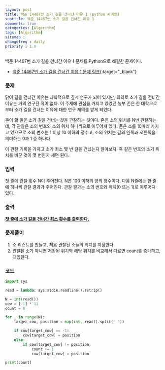 ```yaml
---
layout: post
title: 백준 14467번 소가 길을 건너간 이유 1 (python 파이썬)
subtitle: 백준 14467번 소가 길을 건너간 이유 1
comments: true
categories: [Algorithm]
tags: [Algorithm]
sitemap :
changefreq : daily
priority : 1.0
---
```

백준 14467번 소가 길을 건너간 이유 1 문제를 Python으로 해결한 문제이다.  

* [백준 14467번 소가 길을 건너간 이유 1 문제 링크](https://www.acmicpc.net/problem/14467){:target="_blank"}


### 문제 
닭이 길을 건너간 이유는 과학적으로 깊게 연구가 되어 있지만, 의외로 소가 길을 건너간 이유는 거의 연구된 적이 없다. 이 주제에 관심을 가지고 있었던 농부 존은 한 대학으로부터 소가 길을 건너는 이유에 대한 연구 제의를 받게 되었다.

존이 할 일은 소가 길을 건너는 것을 관찰하는 것이다. 존은 소의 위치를 N번 관찰하는데, 각 관찰은 소의 번호와 소의 위치 하나씩으로 이루어져 있다. 존은 소를 10마리 가지고 있으므로 소의 번호는 1 이상 10 이하의 정수고, 소의 위치는 길의 왼쪽과 오른쪽을 의미하는 0과 1 중 하나다.

이 관찰 기록을 가지고 소가 최소 몇 번 길을 건넜는지 알아보자. 즉 같은 번호의 소가 위치를 바꾼 것이 몇 번인지 세면 된다.


### 입력
첫 줄에 관찰 횟수 N이 주어진다. N은 100 이하의 양의 정수이다. 다음 N줄에는 한 줄에 하나씩 관찰 결과가 주어진다. 관찰 결과는 소의 번호와 위치(0 또는 1)로 이루어져 있다.


### 출력
**<u>첫 줄에 소가 길을 건너간 최소 횟수를 출력한다.</u>**


### 문제풀이
1. 소 리스트를 만들고, 처음 관찰된 소들의 위치를 지정한다.
2. 관찰된 소가 아니면 저장된 위치와 해당 위치를 비교해서 다르면 count를 증가하고, 대입한다.


### 코드
```python
import sys

read = lambda: sys.stdin.readline().rstrip()

N = int(read())
cow = [-1] * 11
count = 0

for _ in range(N):
    target_cow, position = map(int, read().split(' '))

    if cow[target_cow] == -1:
        cow[target_cow] = position
    else:
        if cow[target_cow] != position:
            count += 1
            cow[target_cow] = position

print(count)
```
